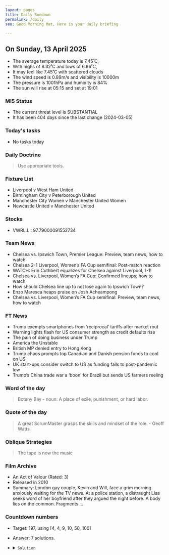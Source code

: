 ```yaml
---
layout: pages
title: Daily Rundown
permalink: /daily
seo: Good Morning Mat, Here is your daily briefing

---
```


<!-- weather_marker starts -->
## On Sunday, 13 April 2025

- The average temperature today is 7.45˚C,
- With highs of 8.32˚C and lows of 6.96˚C,
- It may feel like 7.45˚C with scattered clouds
- The wind speed is 0.89m/s and visibility is 10000m
- The pressure is 1001hPa and humidity is 84%
- The sun will rise at 05:15 and set at 19:01

<!-- weather_marker ends -->

### MI5 Status
<!-- threat_marker starts -->
- The current threat level is <span class="highlighter">SUBSTANTIAL</span>
- It has been 404 days since the last change (2024-03-05)

<!-- threat_marker ends -->

### Today's tasks
<!-- task_marker starts -->
- No tasks today
<!-- task_marker ends -->

### Daily Doctrine
<!-- doctrine_marker starts -->
> Use appropriate tools.
<!-- doctrine_marker ends -->

### Fixture List

<!-- fixture_marker starts -->
- Liverpool v West Ham United
- Birmingham City v Peterborough United
- Manchester City Women v Manchester United Women
- Newcastle United v Manchester United
<!-- fixture_marker ends -->


### Stocks

<!-- stocks_marker starts -->

- VWRL.L : 97.79000091552734 

<!-- stocks_marker ends -->


### Team News
<!-- news_marker starts -->

 - Chelsea vs. Ipswich Town, Premier League: Preview, team news, how to watch
 - Chelsea 2-1 Liverpool, Women’s FA Cup semifinal: Post-match reaction
 - WATCH: Erin Cuthbert equalizes for Chelsea against Liverpool, 1-1!
 - Chelsea vs. Liverpool, Women’s FA Cup: Confirmed lineups; how to watch
 - How should Chelsea line up to not lose again to Ipswich Town?
 - Enzo Maresca heaps praise on Josh Acheampong
 - Chelsea vs. Liverpool, Women’s FA Cup semifinal: Preview, team news, how to watch

<!-- news_marker ends -->

### FT News

<!-- ftnews_marker starts -->

 - Trump exempts smartphones from ‘reciprocal’ tariffs after market rout
 - Warning lights flash for US consumer strength as credit defaults rise
 - The pain of doing business under Trump
 - America the Unstable
 - British MP denied entry to Hong Kong
 - Trump chaos prompts top Canadian and Danish pension funds to cool on US
 - UK start-ups consider switch to US as funding falls to post-pandemic low
 - Trump’s China trade war a ‘boon’ for Brazil but sends US farmers reeling

<!-- ftnews_marker ends -->

### Word of the day

<!-- word_marker starts -->

 > Botany Bay - noun: A place of exile, punishment, or hard labor.

<!-- word_marker ends -->


### Quote of the day
<!-- quote_marker starts -->

> A great ScrumMaster grasps the skills and mindset of the role. - Geoff Watts

<!-- quote_marker ends -->

### Oblique Strategies
<!-- eno_marker starts -->
> The tape is now the music

<!-- eno_marker ends -->

### Film Archive

<!-- film_marker starts -->
- An Act of Valour (Rated: 3)
- Released in 2010
- Summary: London gay couple, Kevin and Will, face a grim morning anxiously waiting for the TV news. At a police station, a distraught Lisa seeks word of her boyfriend after they argued the night before. A body lies on the common. Fragments ...
<!-- film_marker ends -->

### Countdown numbers
<!-- game_marker starts -->

- Target: 197, using [4, 4, 9, 10, 50, 100]
- Answer: 7 solutions.

- <details><summary><code>Solution</code></summary>

  Solution: ( 10 + 4 ) x 4 + 100 + 50 - 9

   </details>

<!-- game_marker ends -->

